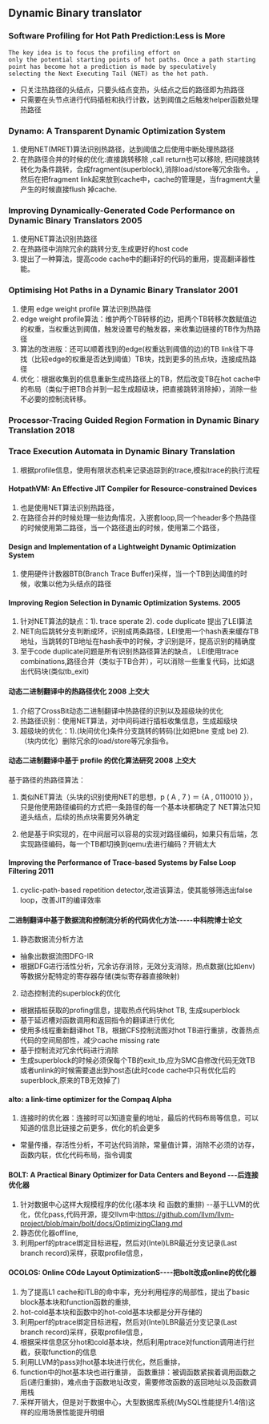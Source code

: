 ## Dynamic Binary translator

### Software Profiling for Hot Path Prediction:Less is More

```
The key idea is to focus the profiling effort on
only the potential starting points of hot paths. Once a path starting
point has become hot a prediction is made by speculatively
selecting the Next Executing Tail (NET) as the hot path.
```
* 只关注热路径的头结点，只要头结点变热，头结点之后的路径即为热路径
* 只需要在头节点进行代码插桩和执行计数，达到阈值之后触发helper函数处理热路径


### Dynamo: A Transparent Dynamic Optimization System
1. 使用NET(MRET)算法识别热路径，达到阈值之后使用中断处理热路径
2. 在热路径合并的时候的优化:直接跳转移除 ,call return也可以移除, 把间接跳转转化为条件跳转，合成fragment(superblock),消除load/store等冗余指令。
,然后在把fragment link起来放到cache中，cache的管理是，当fragment大量产生的时候直接flush  掉cache.

### Improving Dynamically-Generated Code Performance on Dynamic Binary Translators 2005
1. 使用NET算法识别热路径
2. 在热路径中消除冗余的跳转分支,生成更好的host code
3. 提出了一种算法，提高code cache中的翻译好的代码的重用，提高翻译器性能。

### Optimising Hot Paths in a Dynamic Binary Translator 2001
1. 使用 edge weight profile 算法识别热路径
2. edge weight profile算法：维护两个TB转移的边，把两个TB转移次数赋值边的权重，当权重达到阈值，触发设置号的触发器，来收集边链接的TB作为热路径
3. 算法的改进版：还可以顺着找到的edge(权重达到阈值的边)的TB link往下寻找（比较edge的权重是否达到阈值）TB块，找到更多的热点块，连接成热路径
4. 优化：根据收集到的信息重新生成热路径上的TB，然后改变TB在hot cache中的布局（类似于把TB合并到一起生成超级块，把直接跳转消除掉），消除一些不必要的控制流转移。

### Processor-Tracing Guided Region Formation in Dynamic Binary Translation 2018



### Trace Execution Automata in Dynamic Binary Translation
1. 根据profile信息，使用有限状态机来记录追踪到的trace,模拟trace的执行流程


#### HotpathVM: An Effective JIT Compiler for Resource-constrained Devices
1. 也是使用NET算法识别热路径，
2. 在路径合并的时候处理一些边角情况，入嵌套loop,同一个header多个热路径的时候使用第二路径，当一个路径退出的时候，使用第二个路径，


#### Design and Implementation of a Lightweight Dynamic Optimization System
1. 使用硬件计数器BTB(Branch Trace Buffer)采样，当一个TB到达阈值的时候，收集以他为头结点的路径


#### Improving Region Selection in Dynamic Optimization Systems. 2005
1. 针对NET算法的缺点：1). trace sperate   2). code duplicate 提出了LEI算法
2. NET向后跳转分支判断成环，识别成两条路径，LEI使用一个hash表来缓存TB地址，当跳转的TB地址在hash表中的时候，才识别是环，提高识别的精确度
3. 至于code duplicate问题是所有识别热路径算法的缺点， LEI使用trace combinations,路径合并（类似于TB合并），可以消除一些重复代码，比如退出代码块(类似tb_exit)



#### 动态二进制翻译中的热路径优化 2008 上交大
1. 介绍了CrossBit动态二进制翻译中热路径的识别以及超级块的优化
2. 热路径识别：使用NET算法，对中间码进行插桩收集信息，生成超级块
3. 超级块的优化：1).(块间优化)条件分支跳转的转码(比如把bne 变成 be)  2).（块内优化）删除冗余的load/store等冗余指令。

#### 动态二进制翻译中基于 profile 的优化算法研究 2008 上交大
基于路径的热路径算法：
1. 类似NET算法（头块的识别使用NET的思想，p ( A , 7 ) ＝ {A , 0110010 }），只是他使用路径编码的方式把一条路径的每一个基本块都确定了
NET算法只知道头结点，后续的热点块需要另外确定

2. 他是基于IR实现的，在中间层可以容易的实现对路径编码，如果只有后端，怎实现路径编码，每一个TB都切换到qemu去进行编码？开销太大


#### Improving the Performance of Trace-based Systems by False Loop Filtering 2011
1. cyclic-path-based repetition detector,改进该算法，使其能够筛选出false loop，改善JIT的编译效率

#### 二进制翻译中基于数据流和控制流分析的代码优化方法-----中科院博士论文
1. 静态数据流分析方法
* 抽象出数据流图DFG-IR 
* 根据DFG进行活性分析，冗余访存消除，无效分支消除，热点数据(比如env)等数据分配特定的寄存器存储(类似寄存器直接映射)

2. 动态控制流的superblock的优化
* 根据插桩获取的profing信息，提取热点代码块hot TB, 生成superblock
* 基于延迟槽对函数调用和返回指令的翻译进行优化
* 使用多线程重新翻译hot TB，根据CFS控制流图对hot TB进行重排，改善热点代码的空间局部性，减少cache missing rate
* 基于控制流对冗余代码进行消除
* 生成superblock的时候必须保每个TB的exit_tb,应为SMC自修改代码无效TB或者unlink的时候需要退出到host态(此时code cache中只有优化后的superblock,原来的TB无效掉了)

#### alto: a link-time optimizer for the Compaq Alpha
1. 连接时的优化器：连接时可以知道变量的地址，最后的代码布局等信息，可以知道的信息比链接之前更多，优化的机会更多
* 常量传播，存活性分析，不可达代码消除，常量值计算，消除不必须的访存，函数内联，优化代码布局，指令调度


#### BOLT: A Practical Binary Optimizer for Data Centers and Beyond ---后连接优化器
1. 针对数据中心这样大规模程序的优化(基本块 和 函数的重排) --基于LLVM的优化，优化pass,代码开源，提交llvm中:https://github.com/llvm/llvm-project/blob/main/bolt/docs/OptimizingClang.md
2. 静态优化器offline,
3. 利用perf的ptrace绑定目标进程，然后对(Intel)LBR最近分支记录(Last branch record)采样，获取profile信息，


#### OCOLOS: Online COde Layout OptimizationS----把bolt改成online的优化器
1. 为了提高L1 cache和iTLB的命中率，充分利用程序的局部性，提出了basic block基本块和function函数的重排,
2. hot-cold基本块和函数中的hot-cold基本块都是分开存储的
3. 利用perf的ptrace绑定目标进程，然后对(Intel)LBR最近分支记录(Last branch record)采样，获取profile信息，
4. 根据采样信息区分hot和cold基本块，然后利用ptrace对function调用进行拦截，获取function的信息
5. 利用LLVM的pass对hot基本块进行优化，然后重排， 
6. function中的hot基本块也进行重排， 函数重排：被调函数紧挨着调用函数之后(递归重排)，难点由于函数地址改变，需要修改函数的返回地址以及函数调用栈
7. 采样开销大，但是对于数据中心，大型数据库系统(MySQL性能提升1.4倍)这样的应用场景性能提升明细



